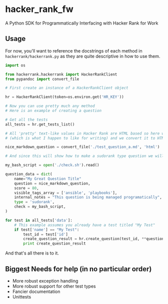 # hacker_rank_fw
A Python SDK for Programmatically Interfacing with Hacker Rank for Work

## Usage

For now, you'll want to reference the docstrings of each method in `hackerrank/hackerrank.py` as they are quite descriptive in how to use them.

```python
import os

from hackerrank.hackerrank import HackerRankClient
from pypandoc import convert_file 

# First create an instance of a HackerRankClient object

hr = HackerRankClient(token=os.environ.get('HR_KEY'))

# Now you can use pretty much any method
# Here is an example of creating a question

# Get all the tests
all_tests = hr.get_tests_list()

# All 'pretty' text-like values in Hacker Rank are HTML based so here we take a markdown file 
# (which is what I happen to like for writing) and we convert it to HTML using the pandoc library

nice_markdown_question = convert_file('./test_question_a.md', 'html')

# And since this will show how to make a sudorank type question we will need to add a check script

my_bash_script = open('./check.sh').read()

question_data = dict(
    name="My Great Question Title" 
    question = nice_markdown_question,
    score = 80,
    visible_tags_array = ['ansible', 'playbooks'],
    internal_notes = "This question is being managed programatically",
    type = 'sudorank',
    check = my_bash_script,
)

for test in all_tests['data']:
    # This example assumes you already have a test titled "My Test"
    if test['name'] == "My Test":
        test_id = test['id']
        create_question_result = hr.create_question(test_id, **question_data)
        print create_question_result

```

And that's all there is to it.

## Biggest Needs for help (in no particular order)

* More robust exception handling
* More robust support for other test types
* Fancier documentation
* Unittests

